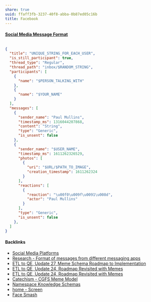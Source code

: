 ```yaml
---
share: true
uuid: ffaff3fb-3237-40f8-abba-0b87ed05c16b
title: Facebook
---
```

#### [Social Media Message Format](../ea6dd9c4-c148-4631-af5f-63ffe73fceb3)

``` JSON

{
  "title": "UNIQUE_STRING_FOR_EACH_USER",
  "is_still_participant": true,
  "thread_type": "Regular",
  "thread_path": "inbox/$RANDOM_STRING",
  "participants": [
    {
      "name": "$PERSON_TALKING_WITH"
    },
    {
      "name": "$YOUR_NAME"
    }
  ],
  "messages": [
    {
      "sender_name": "Paul Mullins",
      "timestamp_ms": 1316044207868,
      "content": "String",
      "type": "Generic",
      "is_unsent": false
    },
    {
      "sender_name": "$USER_NAME",
      "timestamp_ms": 1611262326529,
      "photos": [
        {
          "uri": "$URL/$PATH_TO_IMAGE",
          "creation_timestamp": 1611262324
        }
      ],
      "reactions": [
        {
          "reaction": "\u00f0\u009f\u0091\u008d",
          "actor": "Paul Mullins"
        }
      ],
      "type": "Generic",
      "is_unsent": false
    },
  ]
}
```

#### Backlinks

* [Social Media Platforms](/5e30f762-9b65-479a-9d72-e84a5d9e12da)
* [Research - Format of messages from different messaging apps](/6af8ae27-bf2e-4228-aaba-d28f82f4e329)
* [ETL to QE, Update 27, Meme Schema Roadmap to Implementation](/f0940244-8feb-4c30-99b6-d64f155c0d10)
* [ETL to QE, Update 24, Roadmap Revisited with Memes](/89c90b4a-2065-4b58-93eb-107794ed8671)
* [ETL to QE, Update 24, Roadmap Revisited with Memes](/89c90b4a-2065-4b58-93eb-107794ed8671)
* [Catechism - CGFS Meme Model](/f8a441e8-67b1-4672-9dad-a1ad8ed192a2)
* [Namespace Knowledge Schemas](/98674655-97b4-4c2d-a7ce-4ae6967044ac)
* [home - Screen](/0cc409fa-8498-41ea-bc37-4cdf82686746)
* [Face Smash](/2ba669ed-029a-4b54-9a6f-237148aaf6f4)